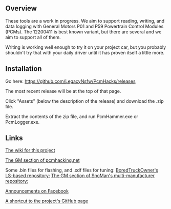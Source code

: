 ## Overview

These tools are a work in progress. We aim to support reading, writing, and data logging with General Motors P01 and P59 Powertrain Control Modules (PCMs). The 12200411 is best known variant, but there are several and we aim to support all of them.

Writing is working well enough to try it on your project car, but you probably shouldn't try that with your daily driver until it has proven itself a little more. 

## Installation

Go here: https://github.com/LegacyNsfw/PcmHacks/releases

The most recent release will be at the top of that page.

Click "Assets" (below the description of the release) and download the .zip file.   

Extract the contents of the zip file, and run PcmHammer.exe or PcmLogger.exe.

## Links

[The wiki for this project](https://github.com/LegacyNsfw/PcmHacks/wiki)

[The GM section of pcmhacking.net](https://pcmhacking.net/forums/viewforum.php?f=42)

Some .bin files for flashing, and .xdf files for tuning:
[BoredTruckOwner's LS-based repository:](https://github.com/BoredTruckOwner/LS_Based_Engine_Repository)
[The GM section of SnoMan's multi-manufacturer repository:](https://github.com/Snoman002/Engine-Tune-Repository-TunerPro-EFIlive-TunerCat/tree/master/General%20Motors)

[Announcements on Facebook](https://www.facebook.com/PcmHammer)

[A shortcut to the project's GitHub page](http://pcmhammer.org/)


